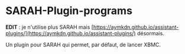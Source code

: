 SARAH-Plugin-programs
=====================

**EDIT** : je n'utilise plus SARAH mais [https://aymkdn.github.io/assistant-plugins/](https://aymkdn.github.io/assistant-plugins/) désormais.

Un plugin pour SARAH qui permet, par défaut, de lancer XBMC.
